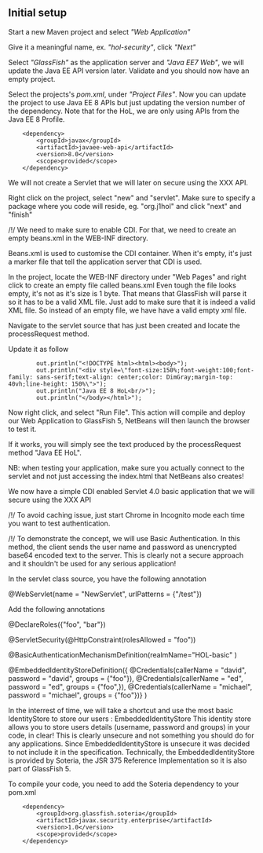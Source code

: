 
## Initial setup

Start a new Maven project and select *"Web Application"*

Give it a meaningful name, ex. *"hol-security"*, click *"Next"*

Select *"GlassFish"* as the application server and *"Java EE7 Web"*, we will update the Java EE API version later. Validate and you should now have an empty project.


Select the projects's *pom.xml*, under *"Project Files"*. Now you can update the project to use Java EE 8 APIs but just updating the version number of the *<javaee-web-api>* dependency.
Note that for the HoL, we are only using APIs from the Java EE 8 Profile.


        <dependency>
            <groupId>javax</groupId>
            <artifactId>javaee-web-api</artifactId>
            <version>8.0</version>
            <scope>provided</scope>
        </dependency>



We will not create a Servlet that we will later on secure using the XXX API.

Right click on the project, select "new" and "servlet".
Make sure to specify a package where you code will reside, eg. "org.j1hol" and click "next" and "finish"


/!/ We need to make sure to enable CDI. For that, we need to create an empty beans.xml in the WEB-INF directory. 

Beans.xml is used to customise the CDI container. When it's empty, it's just a marker file that tell the application server that CDI is used.

In the project, locate the WEB-INF directory under "Web Pages" and right click to create an empty file called beans.xml
Even tough the file looks empty, it's not as it's size is 1 byte. That means that GlassFish will parse it so it has to be a valid XML file.
Just add <xml/> to make sure that it is indeed a valid XML file.
So instead of an empty file, we have have a valid empty xml file.


Navigate to the servlet source that has just been created and locate the processRequest method.

Update it as follow

            out.println("<!DOCTYPE html><html><body>");            
            out.println("<div style=\"font-size:150%;font-weight:100;font-family: sans-serif;text-align: center;color: DimGray;margin-top: 40vh;line-height: 150%\">");
            out.println("Java EE 8 HoL<br/>");
            out.println("</body></html>");

Now right click, and select "Run File". This action will compile and deploy our Web Application to GlassFish 5, NetBeans will then launch the browser to test it.

If it works, you will simply see the text produced by the processRequest method "Java EE HoL".

NB: when testing your application, make sure you actually connect to the servlet and not just accessing the index.html that NetBeans also creates!

We now have a simple CDI enabled Servlet 4.0 basic application that we will secure using the XXX API


/!/ To avoid caching issue, just start Chrome in Incognito mode each time you want to test authentication.



/!/ To demonstrate the concept, we will use Basic Authentication. In this method, the client sends the user name and password as unencrypted base64 encoded text to the server. This is clearly not a secure approach and it shouldn't be used for any serious application!



In the servlet class source, you have the following annotation 

@WebServlet(name = "NewServlet", urlPatterns = {"/test"})

Add the following annotations

@DeclareRoles({"foo", "bar"})

@ServletSecurity(@HttpConstraint(rolesAllowed = "foo"))

@BasicAuthenticationMechanismDefinition(realmName="HOL-basic" )


@EmbeddedIdentityStoreDefinition({
    @Credentials(callerName = "david", password = "david", groups = {"foo"}),
    @Credentials(callerName = "ed", password = "ed", groups = {"foo",}),
    @Credentials(callerName = "michael", password = "michael", groups = {"foo"})}
)

In the interrest of time, we will take a shortcut and use the most basic IdentityStore to store our users : EmbeddedIdentityStore
This identity store allows you to store users details (username, password and groups) in your code, in clear! This is clearly unsecure and not something you should do for any applications.
Since EmbeddedIdentityStore is unsecure it was decided to not include it in the specification. Technically, the EmbeddedIdentityStore is provided by Soteria, the JSR 375 Reference Implementation so it is also part of GlassFish 5.

To compile your code, you need to add the Soteria dependency to your pom.xml 


        <dependency>
            <groupId>org.glassfish.soteria</groupId>
            <artifactId>javax.security.enterprise</artifactId>
            <version>1.0</version>
            <scope>provided</scope>
        </dependency>




